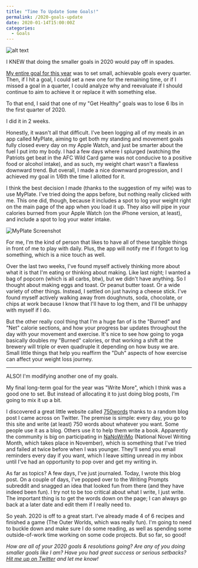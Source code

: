 ```yaml
---
title: "Time To Update Some Goals!"
permalink: /2020-goals-update
date: 2020-01-14T15:00:00Z
categories: 
  - Goals
---
```


![alt text][headerImg]

I KNEW that doing the smaller goals in 2020 would pay off in spades.

[My entire goal for this year][2020goals] was to set small, achievable goals every quarter. Then, if I hit a goal, I could set a new one for the remaining time, or if I missed a goal in a quarter, I could analyze why and reevaluate if I should continue to aim to achieve it or replace it with something else.

To that end, I said that one of my "Get Healthy" goals was to lose 6 lbs in the first quarter of 2020.

I did it in 2 weeks.

Honestly, it wasn't all that difficult. I've been logging all of my meals in an app called MyPlate, aiming to get both my standing and movement goals fully closed every day on my Apple Watch, and just be smarter about the fuel I put into my body. I had a few days where I splurged (watching the Patriots get beat in the AFC Wild Card game was not conducive to a positive food or alcohol intake), and as such, my weight chart wasn't a flawless downward trend. But overall, I made a nice downward progression, and I achieved my goal in 1/6th the time I allotted for it.

I think the best decision I made (thanks to the suggestion of my wife) was to use MyPlate. I've tried doing the apps before, but nothing really clicked with me. This one did, though, because it includes a spot to log your weight right on the main page of the app when you load it up. They also will pipe in your calories burned from your Apple Watch (on the iPhone version, at least), and include a spot to log your water intake.

![MyPlate Screenshot][myPlate]

For me, I'm the kind of person that likes to have all of these tangible things in front of me to play with daily. Plus, the app will notify me if I forgot to log something, which is a nice touch as well.

Over the last two weeks, I've found myself actively thinking more about what it is that I'm eating or thinking about making. Like last night; I wanted a bag of popcorn (which is all carbs, btw), but we didn't have anything. So I thought about making eggs and toast. Or peanut butter toast. Or a wide variety of other things. Instead, I settled on just having a cheese stick. I've found myself actively walking away from doughnuts, soda, chocolate, or chips at work because I know that I'll have to log them, and I'll be unhappy with myself if I do.

But the other really cool thing that I'm a huge fan of is the "Burned" and "Net" calorie sections, and how your progress bar updates throughout the day with your movement and exercise. It's nice to see how going to yoga basically doubles my "Burned" calories, or that working a shift at the brewery will triple or even quadruple it depending on how busy we are. Small little things that help you reaffirm the "Duh" aspects of how exercise can affect your weight loss journey.

---

ALSO! I'm modifying another one of my goals.

My final long-term goal for the year was "Write More", which I think was a good one to set. But instead of allocating it to just doing blog posts, I'm going to mix it up a bit.

I discovered a great little website called [750words](https://750words.com/) thanks to a random blog post I came across on Twitter. The premise is simple: every day, you go to this site and write (at least) 750 words about whatever you want. Some people use it as a blog. Others use it to help them write a book. Apparently the community is big on participating in [NaNoWriMo](https://www.nanowrimo.org/) (National Novel Writing Month, which takes place in November), which is something that I've tried and failed at twice before when I was younger. They'll send you email reminders every day if you want, which I leave sitting unread in my inbox until I've had an opportunity to pop over and get my writing in.

As far as topics? A few days, I've just journaled. Today, I wrote this blog post. On a couple of days, I've popped over to the Writing Prompts subreddit and snagged an idea that looked fun from there (and they have indeed been fun). I try not to be too critical about what I write, I just write. The important thing is to get the words down on the page; I can always go back at a later date and edit them if I really need to.

So yeah. 2020 is off to a great start. I've already made 4 of 6 recipes and finished a game (The Outer Worlds, which was really fun). I'm going to need to buckle down and make sure I do some reading, as well as spending some outside-of-work time working on some code projects. But so far, so good!

*How are all of your 2020 goals & resolutions going? Are any of you doing smaller goals like I am? Have you had great success or serious setbacks? [Hit me up on Twitter][twitter] and let me know!*

[headerImg]: https://i.imgur.com/uxX3gc8.png
[myPlate]: https://i.imgur.com/agwKUrN.png
[2020goals]: https://niclake.me/2020-goals
[twitter]: http://twitter.com/niclake